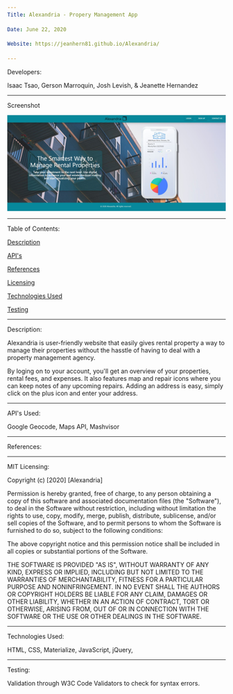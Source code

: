 ```yaml
---
Title: Alexandria - Propery Management App

Date: June 22, 2020

Website: https://jeanhern81.github.io/Alexandria/

---
```


Developers: 

Isaac Tsao, Gerson Marroquin, Josh Levish, & Jeanette Hernandez

---
Screenshot

![Screenshot](./assets/images/screenshot.JPG)

---

Table of Contents:

[Description](#Descripion)

[API's](#API's)

[References](#References)

[Licensing](#API)

[Technologies Used](#Techologies)

[Testing](#Testing)


---
<a name="Description">Description:</a>

Alexandria is user-friendly website that easily gives rental property a way to manage their properties without the hasstle of having to deal with a property management agency. 

By loging on to your account, you'll get an overview of your properties, rental fees, and expenses. It also features map and repair icons where you can keep notes of any upcoming repairs. Adding an address is easy, simply click on the plus icon and enter your address.


---
<a name="API">API's Used:</a>

Google Geocode, Maps API, Mashvisor

---
<a name="References">References:</a>



---
<a name="Licensing">MIT Licensing:</a>

Copyright (c) [2020] [Alexandria]

Permission is hereby granted, free of charge, to any person obtaining a copy of this software and associated documentation files (the "Software"), to deal in the Software without restriction, including without limitation the rights to use, copy, modify, merge, publish, distribute, sublicense, and/or sell copies of the Software, and to permit persons to whom the Software is furnished to do so, subject to the following conditions:

The above copyright notice and this permission notice shall be included in all copies or substantial portions of the Software.

THE SOFTWARE IS PROVIDED "AS IS", WITHOUT WARRANTY OF ANY KIND, EXPRESS OR IMPLIED, INCLUDING BUT NOT LIMITED TO THE WARRANTIES OF MERCHANTABILITY, FITNESS FOR A PARTICULAR PURPOSE AND NONINFRINGEMENT. IN NO EVENT SHALL THE AUTHORS OR COPYRIGHT HOLDERS BE LIABLE FOR ANY CLAIM, DAMAGES OR OTHER LIABILITY, WHETHER IN AN ACTION OF CONTRACT, TORT OR OTHERWISE, ARISING FROM, OUT OF OR IN CONNECTION WITH THE SOFTWARE OR THE USE OR OTHER DEALINGS IN THE SOFTWARE.

---
<a name="Techonologies">Technologies Used:</a>

HTML, CSS, Materialize, JavaScript, jQuery, 

---
<a name="Testing">Testing:</a>

Validation through W3C Code Validators to check for syntax errors. 